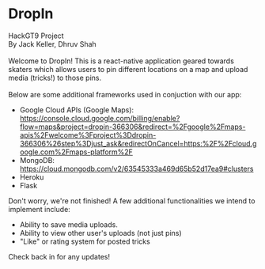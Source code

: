 # DropIn

HackGT9 Project\
By Jack Keller, Dhruv Shah\
\
Welcome to DropIn! This is a react-native application geared towards skaters which allows users to pin different locations on a map and upload media (tricks!) to those pins.\
\
Below are some additional frameworks used in conjuction with our app:
- Google Cloud APIs (Google Maps): https://console.cloud.google.com/billing/enable?flow=maps&project=dropin-366306&redirect=%2Fgoogle%2Fmaps-apis%2Fwelcome%3Fproject%3Ddropin-366306%26step%3Djust_ask&redirectOnCancel=https:%2F%2Fcloud.google.com%2Fmaps-platform%2F
- MongoDB: https://cloud.mongodb.com/v2/63545333a469d65b52d17ea9#clusters
- Heroku
- Flask



Don't worry, we're not finished! A few additional functionalities we intend to implement include:
- Ability to save media uploads.
- Ability to view other user's uploads (not just pins)
- "Like" or rating system for posted tricks


Check back in for any updates!
